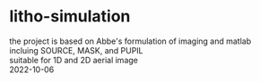# litho-simulation
the project is based on Abbe's formulation of imaging and matlab  
incluing SOURCE, MASK, and PUPIL  
suitable for 1D and 2D aerial image  
2022-10-06
